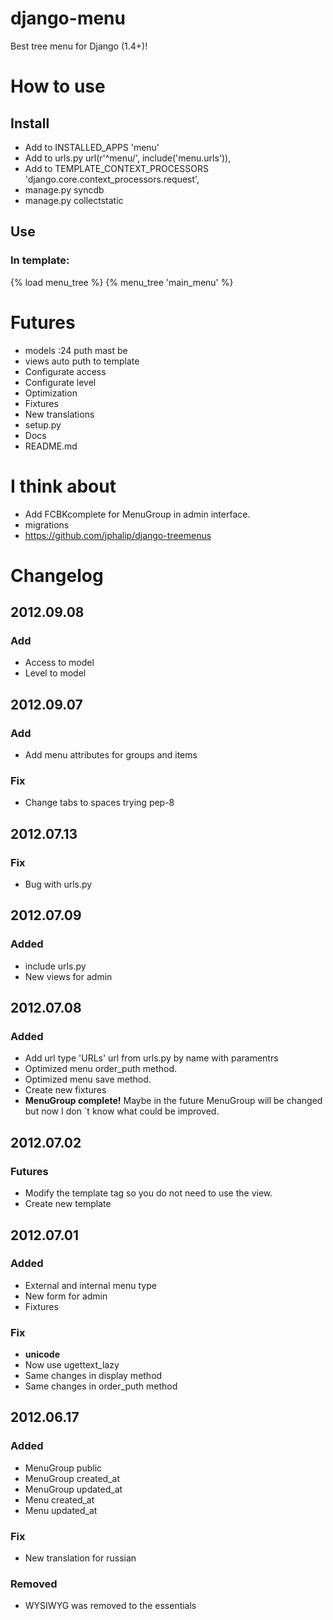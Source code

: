 # django-menu
Best tree menu for Django (1.4+)!

# How to use
## Install
* Add to INSTALLED_APPS 'menu'
* Add to urls.py  url(r'^menu/', include('menu.urls')),
* Add to TEMPLATE_CONTEXT_PROCESSORS 'django.core.context_processors.request',
* manage.py syncdb
* manage.py collectstatic

## Use
### In template:
{% load menu_tree %}
{% menu_tree 'main_menu' %}

# Futures
* models :24 puth mast be
* views auto puth to template
* Configurate access
* Configurate level
* Optimization
* Fixtures
* New translations
* setup.py
* Docs
* README.md

# I think about
* Add FCBKcomplete for MenuGroup in admin interface.
* migrations
* https://github.com/jphalip/django-treemenus

<!-- 
https://github.com/rossp/django-menu
def save(self, force_insert=False, force_update=False):
    """
    Re-order all items from 10 upwards, at intervals of 10.
    This makes it easy to insert new items in the middle of 
    existing items without having to manually shuffle 
    them all around.
    """
    super(Menu, self).save(force_insert, force_update)
        
    current = 10
    for item in MenuItem.objects.filter(menu=self).order_by('order'):
        item.order = current
        item.save()
        current += 10
 (Also see templatetags / menubuilder.py)
 -->

# Changelog
## 2012.09.08
### Add
* Access to model
* Level to model

## 2012.09.07
### Add
* Add menu attributes for groups and items
### Fix
* Change tabs to spaces trying pep-8

## 2012.07.13
### Fix
* Bug with urls.py

## 2012.07.09
### Added
* include urls.py
* New views for admin

## 2012.07.08
### Added
* Add url type 'URLs' url from urls.py by name with paramentrs
* Optimized menu order_puth method.
* Optimized menu save method.
* Create new fixtures
* __MenuGroup complete!__ Maybe in the future MenuGroup will be changed but now I don `t know what could be improved.

## 2012.07.02
### Futures
* Modify the template tag so you do not need to use the view.
* Create new template


## 2012.07.01
### Added
* External and internal menu type
* New form for admin
* Fixtures

### Fix
* __unicode__
* Now use ugettext_lazy
* Same changes in display method
* Same changes in order_puth method

## 2012.06.17
### Added
* MenuGroup public
* MenuGroup created_at
* MenuGroup updated_at
* Menu created_at
* Menu updated_at

### Fix
* New translation for russian

### Removed
* WYSIWYG was removed to the essentials
